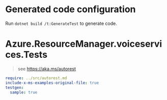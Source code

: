 # Generated code configuration

Run `dotnet build /t:GenerateTest` to generate code.

# Azure.ResourceManager.voiceservices.Tests

> see https://aka.ms/autorest
``` yaml
require: ../src/autorest.md
include-x-ms-examples-original-file: true
testgen:
  sample: true
```
